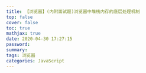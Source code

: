 ```yaml
---
title: 【浏览器】(内附面试题)浏览器中堆栈内存的底层处理机制
top: false
cover: false
toc: true
mathjax: true
date: 2020-04-30 17:27:15
password:
summary:
tags: 浏览器
categories: JavaScript
---
```


